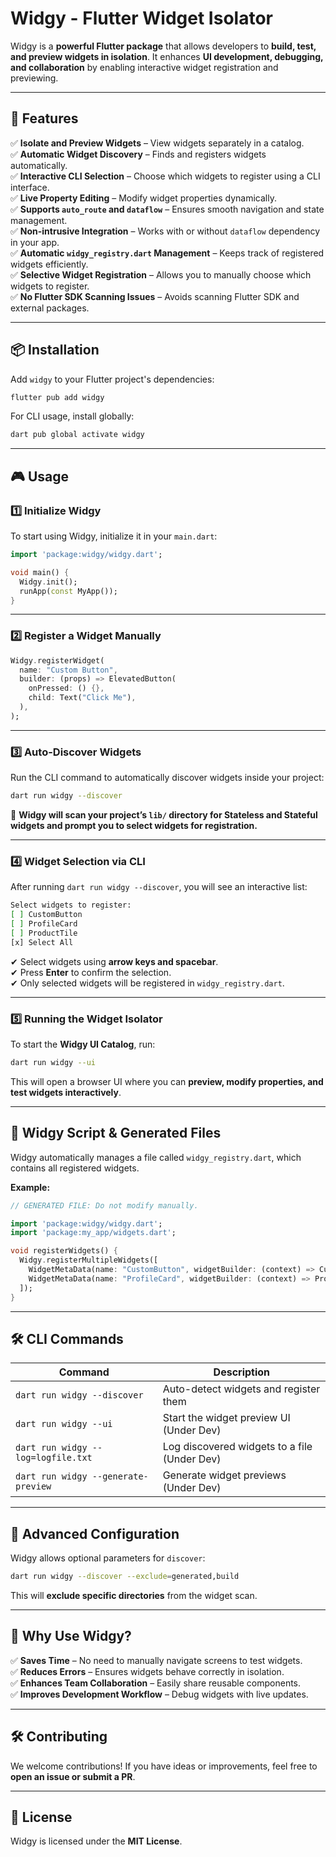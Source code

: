 # Widgy - Flutter Widget Isolator

Widgy is a **powerful Flutter package** that allows developers to **build, test, and preview widgets in isolation**. It enhances **UI development, debugging, and collaboration** by enabling interactive widget registration and previewing.

---

## 🚀 Features

✅ **Isolate and Preview Widgets** – View widgets separately in a catalog.  
✅ **Automatic Widget Discovery** – Finds and registers widgets automatically.  
✅ **Interactive CLI Selection** – Choose which widgets to register using a CLI interface.  
✅ **Live Property Editing** – Modify widget properties dynamically.  
✅ **Supports `auto_route` and `dataflow`** – Ensures smooth navigation and state management.  
✅ **Non-intrusive Integration** – Works with or without `dataflow` dependency in your app.  
✅ **Automatic `widgy_registry.dart` Management** – Keeps track of registered widgets efficiently.  
✅ **Selective Widget Registration** – Allows you to manually choose which widgets to register.  
✅ **No Flutter SDK Scanning Issues** – Avoids scanning Flutter SDK and external packages.

---

## 📦 Installation

Add `widgy` to your Flutter project's dependencies:

```sh
flutter pub add widgy
```

For CLI usage, install globally:

```sh
dart pub global activate widgy
```

---

## 🎮 Usage

### **1️⃣ Initialize Widgy**

To start using Widgy, initialize it in your `main.dart`:

```dart
import 'package:widgy/widgy.dart';

void main() {
  Widgy.init();
  runApp(const MyApp());
}
```

---

### **2️⃣ Register a Widget Manually**

```dart
Widgy.registerWidget(
  name: "Custom Button",
  builder: (props) => ElevatedButton(
    onPressed: () {},
    child: Text("Click Me"),
  ),
);
```

---

### **3️⃣ Auto-Discover Widgets**

Run the CLI command to automatically discover widgets inside your project:

```sh
dart run widgy --discover
```

📌 **Widgy will scan your project’s `lib/` directory for Stateless and Stateful widgets and prompt you to select widgets for registration.**

---

### **4️⃣ Widget Selection via CLI**

After running `dart run widgy --discover`, you will see an interactive list:

```sh
Select widgets to register:
[ ] CustomButton
[ ] ProfileCard
[ ] ProductTile
[x] Select All
```

✔ Select widgets using **arrow keys and spacebar**.  
✔ Press **Enter** to confirm the selection.  
✔ Only selected widgets will be registered in `widgy_registry.dart`.

---

### **5️⃣ Running the Widget Isolator**

To start the **Widgy UI Catalog**, run:

```sh
dart run widgy --ui
```

This will open a browser UI where you can **preview, modify properties, and test widgets interactively**.

---

## 📂 Widgy Script & Generated Files

Widgy automatically manages a file called `widgy_registry.dart`, which contains all registered widgets.

**Example:**

```dart
// GENERATED FILE: Do not modify manually.

import 'package:widgy/widgy.dart';
import 'package:my_app/widgets.dart';

void registerWidgets() {
  Widgy.registerMultipleWidgets([
    WidgetMetaData(name: "CustomButton", widgetBuilder: (context) => CustomButton()),
    WidgetMetaData(name: "ProfileCard", widgetBuilder: (context) => ProfileCard()),
  ]);
}
```

---

## 🛠 CLI Commands

| Command | Description                                  |
|---------|----------------------------------------------|
| `dart run widgy --discover` | Auto-detect widgets and register them        |
| `dart run widgy --ui` | Start the widget preview UI (Under Dev)      |
| `dart run widgy --log=logfile.txt` | Log discovered widgets to a file (Under Dev) |
| `dart run widgy --generate-preview` | Generate widget previews (Under Dev)         |

---

## 🔧 Advanced Configuration

Widgy allows optional parameters for `discover`:

```sh
dart run widgy --discover --exclude=generated,build
```

This will **exclude specific directories** from the widget scan.

---

## 🎯 Why Use Widgy?

✅ **Saves Time** – No need to manually navigate screens to test widgets.  
✅ **Reduces Errors** – Ensures widgets behave correctly in isolation.  
✅ **Enhances Team Collaboration** – Easily share reusable components.  
✅ **Improves Development Workflow** – Debug widgets with live updates.

---

## 🛠️ Contributing

We welcome contributions! If you have ideas or improvements, feel free to **open an issue or submit a PR**.

---

## 📄 License

Widgy is licensed under the **MIT License**.

